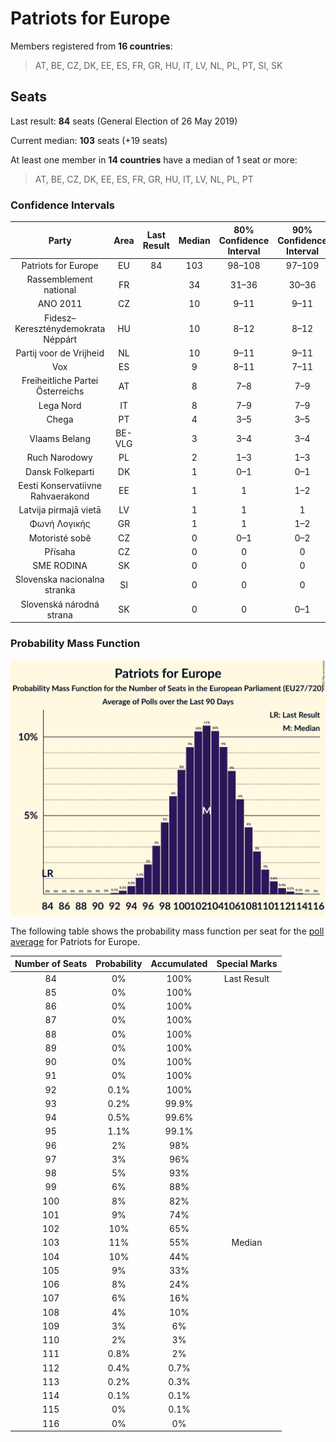 # Patriots for Europe

Members registered from **16 countries**:

> AT, BE, CZ, DK, EE, ES, FR, GR, HU, IT, LV, NL, PL, PT, SI, SK

## Seats

Last result: **84** seats (General Election of 26 May 2019)

Current median: **103** seats (+19 seats)

At least one member in **14 countries** have a median of 1 seat or more:

> AT, BE, CZ, DK, EE, ES, FR, GR, HU, IT, LV, NL, PL, PT

### Confidence Intervals

| Party | Area | Last Result | Median | 80% Confidence Interval | 90% Confidence Interval | 95% Confidence Interval | 99% Confidence Interval |
|:-----:|:----:|:-----------:|:------:|:-----------------------:|:-----------------------:|:-----------------------:|:-----------------------:|
| Patriots for Europe | EU | 84 | 103 | 98–108 | 97–109 | 96–110 | 94–112 |
| Rassemblement national | FR | | 34 | 31–36 | 30–36 | 30–37 | 29–40 |
| ANO 2011 | CZ | | 10 | 9–11 | 9–11 | 9–11 | 8–11 |
| Fidesz–Kereszténydemokrata Néppárt | HU | | 10 | 8–12 | 8–12 | 7–13 | 7–13 |
| Partij voor de Vrijheid | NL | | 10 | 9–11 | 9–11 | 9–11 | 8–11 |
| Vox | ES | | 9 | 8–11 | 7–11 | 7–12 | 7–12 |
| Freiheitliche Partei Österreichs | AT | | 8 | 7–8 | 7–9 | 6–9 | 6–9 |
| Lega Nord | IT | | 8 | 7–9 | 7–9 | 6–10 | 6–10 |
| Chega | PT | | 4 | 3–5 | 3–5 | 3–5 | 3–6 |
| Vlaams Belang | BE-VLG | | 3 | 3–4 | 3–4 | 3–4 | 3–4 |
| Ruch Narodowy | PL | | 2 | 1–3 | 1–3 | 1–4 | 1–4 |
| Dansk Folkeparti | DK | | 1 | 0–1 | 0–1 | 0–1 | 0–1 |
| Eesti Konservatiivne Rahvaerakond | EE | | 1 | 1 | 1–2 | 1–2 | 1–2 |
| Latvija pirmajā vietā | LV | | 1 | 1 | 1 | 1–2 | 1–2 |
| Φωνή Λογικής | GR | | 1 | 1 | 1–2 | 1–2 | 1–2 |
| Motoristé sobě | CZ | | 0 | 0–1 | 0–2 | 0–2 | 0–2 |
| Přísaha | CZ | | 0 | 0 | 0 | 0 | 0–1 |
| SME RODINA | SK | | 0 | 0 | 0 | 0 | 0–1 |
| Slovenska nacionalna stranka | SI | | 0 | 0 | 0 | 0 | 0 |
| Slovenská národná strana | SK | | 0 | 0 | 0–1 | 0–1 | 0–1 |

### Probability Mass Function

![Graph with seats probability mass function not yet produced](average-2025-01-31-seats-pmf-patriotsforeurope.png "Seats Probability Mass Function")

The following table shows the probability mass function per seat for the [poll average](average-2025-01-31.html) for Patriots for Europe.

| Number of Seats | Probability | Accumulated | Special Marks |
|:---------------:|:-----------:|:-----------:|:-------------:|
| 84 | 0% | 100% | Last Result |
| 85 | 0% | 100% |  |
| 86 | 0% | 100% |  |
| 87 | 0% | 100% |  |
| 88 | 0% | 100% |  |
| 89 | 0% | 100% |  |
| 90 | 0% | 100% |  |
| 91 | 0% | 100% |  |
| 92 | 0.1% | 100% |  |
| 93 | 0.2% | 99.9% |  |
| 94 | 0.5% | 99.6% |  |
| 95 | 1.1% | 99.1% |  |
| 96 | 2% | 98% |  |
| 97 | 3% | 96% |  |
| 98 | 5% | 93% |  |
| 99 | 6% | 88% |  |
| 100 | 8% | 82% |  |
| 101 | 9% | 74% |  |
| 102 | 10% | 65% |  |
| 103 | 11% | 55% | Median |
| 104 | 10% | 44% |  |
| 105 | 9% | 33% |  |
| 106 | 8% | 24% |  |
| 107 | 6% | 16% |  |
| 108 | 4% | 10% |  |
| 109 | 3% | 6% |  |
| 110 | 2% | 3% |  |
| 111 | 0.8% | 2% |  |
| 112 | 0.4% | 0.7% |  |
| 113 | 0.2% | 0.3% |  |
| 114 | 0.1% | 0.1% |  |
| 115 | 0% | 0.1% |  |
| 116 | 0% | 0% |  |


